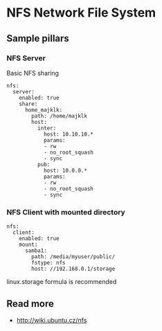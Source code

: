 
# NFS Network File System

## Sample pillars

### NFS Server

Basic NFS sharing

    nfs:
      server:
        enabled: true
        share:
          home_majklk:
            path: /home/majklk
            host: 
              inter:
                host: 10.10.10.*
                params:
                - rw
                - no_root_squash
                - sync
              pub:
                host: 10.0.0.*
                params:
                - rw
                - no_root_squash
                - sync   


### NFS Client with mounted directory

    nfs:
      client:
        enabled: true
        mount:
          samba1:
            path: /media/myuser/public/
            fstype: nfs
            host: //192.168.0.1/storage

linux.storage formula is recommended

## Read more

* http://wiki.ubuntu.cz/nfs
